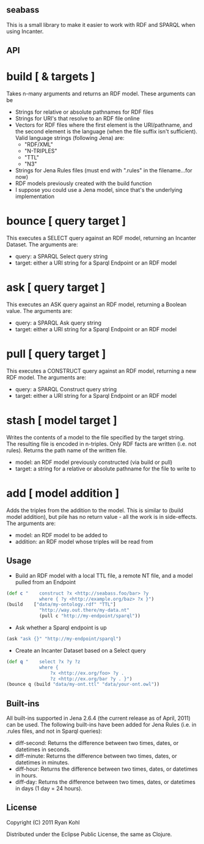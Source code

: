 seabass
----

This is a small library to make it easier to work with RDF and SPARQL when using Incanter.

API
----

build [ & targets ]
====

Takes n-many arguments and returns an RDF model.  These arguments can be
	
-   Strings for relative or absolute pathnames for RDF files
-   Strings for URI's that resolve to an RDF file online
-   Vectors for RDF files where the first element is the URI/pathname, and the 
  second element is the language (when the file suffix isn't sufficient).
  Valid language strings (following Jena) are:
	-   "RDF/XML"
	-   "N-TRIPLES"
	-   "TTL"
	-   "N3"
-   Strings for Jena Rules files (must end with ".rules" in the filename...for now)
-   RDF models previously created with the build function
-   I suppose you could use a Jena model, since that's the underlying implementation
		
bounce [ query target ]
====

This executes a SELECT query against an RDF model, returning an Incanter 
Dataset.  The arguments are:
	
-   query: a SPARQL Select query string
-   target: either a URI string for a Sparql Endpoint or an RDF model
		
ask [ query target ]
====

This executes an ASK query against an RDF model, returning a Boolean 
value.  The arguments are:

-   query: a SPARQL Ask query string
-   target: either a URI string for a Sparql Endpoint or an RDF model
		
pull [ query target ]
====

This executes a CONSTRUCT query against an RDF model, returning a 
new RDF model.  The arguments are:

- 	query: a SPARQL Construct query string
- 	target: either a URI string for a Sparql Endpoint or an RDF model

stash [ model target ]
====

Writes the contents of a model to the file specified by the target string.  
The resulting file is encoded in n-triples.  Only RDF facts are written 
(i.e. not rules).  Returns the path name of the written file.

- model: an RDF model previously constructed (via build or pull)
- target: a string for a relative or absolute pathname for the file to write to

add [ model addition ]
====

Adds the triples from the addition to the model.  This is similar to 
(build model addition), but pile has no return value - all the work
is in side-effects.  The arguments are:

- model: an RDF model to be added to
- addition: an RDF model whose triples will be read from

Usage
----

-   Build an RDF model with a local TTL file, a remote NT file, and a model pulled from an Endpoint

```clj
(def c "	construct ?x <http://seabass.foo/bar> ?y 
			where { ?y <http://example.org/baz> ?x }")
(build    ["data/my-ontology.rdf" "TTL"] 
			"http://way.out.there/my-data.nt" 
			(pull c "http://my-endpoint/sparql"))
```
	
-   Ask whether a Sparql endpoint is up

```clj
(ask "ask {}" "http://my-endpoint/sparql")
```
	
-   Create an Incanter Dataset based on a Select query

```clj
(def q "	select ?x ?y ?z 
			where {	
				?x <http://ex.org/foo> ?y . 
				?z <http://ex.org/bar ?y . }")
(bounce q (build "data/my-ont.ttl" "data/your-ont.owl"))
```

Built-ins
----
All built-ins supported in Jena 2.6.4 (the current release as of April, 2011) can be used.  The following built-ins have been added for Jena Rules (i.e. in .rules files, and not in Sparql queries):

-  diff-second: Returns the difference between two times, dates, or datetimes in seconds.
-  diff-minute: Returns the difference between two times, dates, or datetimes in minutes.
-  diff-hour: Returns the difference between two times, dates, or datetimes in hours.
-  diff-day: Returns the difference between two times, dates, or datetimes in days (1 day = 24 hours).

License
----

Copyright (C) 2011 Ryan Kohl

Distributed under the Eclipse Public License, the same as Clojure.
